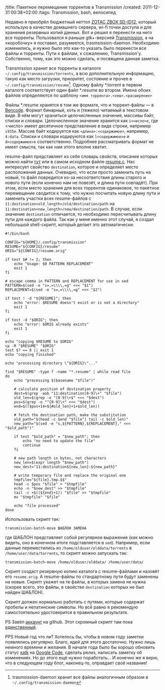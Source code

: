 /title: Пакетное перемещение торрентов в Transmission
/created: 2011-12-31 00:38+02:00
/tags: Transmission, bash, велосипед

Недавно я приобрёл бюджетный неттоп [ZOTAC ZBOX SD-ID12], который использую в
качестве домашнего сервера, wi-fi точки доступа и для хранения резервных копий
данных. Вот и решил я перенести на него все торренты. Пользовался я раньше
gtk+-версией [Transmission], а на «коробочку» я поставил, разумеется,
trasmsission-daemon. Необходимо изменились, и нужно было это как-то указать было
перенести все файлы и торренты. Пути к файлам, к сожалению, Transmission'у.
Собственно, тому, как это можно сделать, и посвящена данная заметка.

Transmission хранит все торренты в каталоге `~/.config/transmission/torrents`, а
всю дополнительную информацию, такую как место загрузки, приоритет, состояние и
прочее в `~/.config/transmission/resume`[^1]. Одному файлу \*.torrent в первом
каталоге соответствует один файл \*.resume во втором. Имена обоих файлов
определяются по шаблону `<имя торрента>.<хеш>.<расширение>`

[^1]: trasmsission-daemon хранит все файлы аналогичным образом в
      `~/.config/transmission-daemon`

Файлы \*.resume хранятся в том же формате, что и торрент-файлы — в [Bencode].
Формат бинарный, хоть и (тяжело) читаемый в текстовом виде. В нём могут
храниться целочисленные значения, массивы байт, списки и словари. Целочисленное
значение хранится как `i<число>e`, где <число> имеет десятичное представление в
виде строки, например `i935e`. Массив байт кодируется как
`<длина>:<содержимое>`, например, `4:data`. Списки и словари кодируются как
`l<содержимое>e` и `d<содержимое>e` соответственно. Подробнее рассматривать
формат не имеет смысла, так как нам этого вполне хватит.

resume-файл представляет из себя словарь свойств, описание которых можно найти
[тут] или в самом исходном файле [resume.c]. Нас интересует свойство
`destination`, которое и определяет место расположения данных. Очевидно, что
если просто заменить путь на новый, то файл повредится из-за несоответствия
длины старого и нового пути (если конечно нам не повезёт, и длина пути
совпадёт). При этом, если место хранения для всех торрентов одинаковое, то
пакетное перемещение сводится к тому, что нужно посчитать новую длину пути и
заменить участки всех resume-файлов с
`11:destination<old_length>/old/destination/path` на
`11:destination<new_length>/new/destination/path`. В случае, если значение
`destination` отличается, то необходимо пересчитывать длину пути для каждого
файла. Так как у меня именно этот случай, я создал небольшой shell-скрипт,
который делает это автоматически:

    #!/bin/bash
   
    CONFIG="${HOME}/.config/transmission"
    RESUME="${CONFIG}/resume"
    ORIG="${CONFIG}/resume.orig"
   
    if test $# != 2; then
        echo "Usage: $0 PATTERN REPLACEMENT"
        exit 1
    fi
   
    # escape comma in PATTERN and REPLACEMENT for use in sed
    PATTERN=$(sed -e "s=,=\\\\,=g" <<< "$1")
    REPLACEMENT=$(sed -e "s=,=\\\\,=g" <<< "$2")
   
    if test ! -d "${RESUME}"; then
        echo "error: $RESUME doesn't exist or is not a directory"
        exit 1
    fi
   
    if test -d "$ORIG"; then
        echo "error: $ORIG already exists"
        exit 1
    fi
   
    echo "copying $RESUME to $ORIG"
    cp -R "$RESUME" "$ORIG"
    test $? == 0 || exit 1
    echo "copying finished"
   
    echo "processing directory \"${ORIG}\"..."
   
    find "$RESUME" -type f -name "*.resume" | while read file
    do
        echo "processing $(basename "$file")"
   
        # calculate position of destination property
        dest=$(grep -aob "11:destination[0-9]\+" "$file")
        old_len=$(grep -o "[0-9]\+$" <<< "$dest")
        pos=$(grep -o "^[0-9]\+" <<< "$dest")
        end=$(($pos+14+${#old_len}+1+$old_len))
   
        # fetch the destination path, make the substitution
        old_path="$(head -c $end "$file"| tail -c $old_len)"
        new_path="$(sed -e "s,${PATTERN},${REPLACEMENT}," <<< "$old_path")"
   
        if test "$old_path" = "$new_path"; then
            echo "no need to update the file"
            continue
        fi
   
        # new path length in bytes, not characters
        new_len=$(expr length "$new_path")
        new_dest="11:destination${new_len}:${new_path}"
   
        # write temporary file and replace the original one
        tmpfile="${file}.tmp.$$"
        head -c $pos "$file" > "$tmpfile"
        echo -n "$new_dest" >> "$tmpfile"
        tail -c +$((${end}+1)) "$file" >> "$tmpfile"
        mv "$tmpfile" "$file"
   
        echo "file processed"
    done


Использовать скрипт так:

    transmission-batch-move ШАБЛОН ЗАМЕНА

где ШАБЛОН представляет собой регулярное выражение (как можно видеть,
оно в конечном итоге подставляется в `sed`). Например, если данные переместились
из `/home/olduser/olddata/torrents` в
`/home/user/data/torrents`, то скрипт можно запускать так:

    transmission-batch-move /home/olduser/olddata/ /home/user/data/

Скрипт создаст резервную копию каталога с resume-файлами и назовёт его
`resume.orig`. А resume-файлы по стандартному пути будут заменены на
новые. Скрипт укажет на те файлы, в которых замена не нужна (скорее
всего, это файлы, в свойстве `destination` которых не был найден ШАБЛОН).

Скрипт должен нормально работать с путями, которые содержат пробелы и
нелатинские символы. Но всё равно я рекомендую самостоятельно
удостоверится в правильном результате.

PS Завёл [аккаунт] на github. Этот скромный скрипт там пока [единственный].

PPS Новый год что ли? Хотелось бы, чтобы в новом году заметки появлялись
регулярно. Благо, идей для этого достаточно. Нужно лишь немного времени и
желания. В начале года было бы хорошо обновить статус [xatk] на [Google Code],
сделать релиз, написать заметку об изменениях. Но до этого ещё нужно
поработать... И конечно же я верю, что в следующем году блог, наконец-то,
оправдает своё название!

[ZOTAC ZBOX SD-ID12]: http://www.zotac.com/index.php?page=shop.product_details&flypage=flypage_images-SRW.tpl&product_id=331&category_id=75&option=com_virtuemart&Itemid=100167&lang=ua&vmcchk=1&Itemid=100167
[Transmission]: http://www.transmissionbt.com/
[Bencode]: http://en.wikipedia.org/wiki/Bencode
[тут]: https://trac.transmissionbt.com/wiki/ResumeFile
[resume.c]: https://trac.transmissionbt.com/browser/trunk/libtransmission/resume.c
[аккаунт]: https://github.com/vlevit
[единственный]: https://github.com/vlevit/transmission-batch-move
[xatk]: xatk-1
[Google Code]: http://code.google.com/p/xatk/

